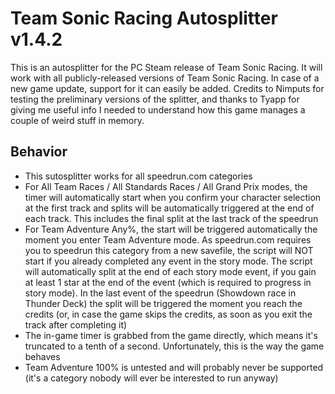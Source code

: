 # Team Sonic Racing Autosplitter v1.4.2
This is an autosplitter for the PC Steam release of Team Sonic Racing. It will work with all publicly-released versions of Team Sonic Racing. In case of a new game update, support for it can easily be added.
Credits to Nimputs for  testing the preliminary versions of the splitter, and thanks to Tyapp for giving me useful info I needed to understand how this game manages a couple of weird stuff in memory.
## Behavior
* This sutosplitter works for all speedrun.com categories
* For All Team Races / All Standards Races / All Grand Prix modes, the timer will automatically start when you confirm your character selection at the first track and splits will be automatically triggered at the end of each track. This includes the final split at the last track of the speedrun
* For Team Adventure Any%, the start will be triggered automatically the moment you enter Team Adventure mode. As speedrun.com requires you to speedrun this category from a new savefile, the script will NOT start if you already completed any event in the story mode. The script will automatically split at the end of each story mode event, if you gain at least 1 star at the end of the event (which is required to progress in story mode). In the last event of the speedrun (Showdown race in Thunder Deck) the split will be triggered the moment you reach the credits (or, in case the game skips the credits, as soon as you exit the track after completing it)
* The in-game timer is grabbed from the game directly, which means it's truncated to a tenth of a second. Unfortunately, this is the way the game behaves
* Team Adventure 100% is untested and will probably never be supported (it's a category nobody will ever be interested to run anyway)
